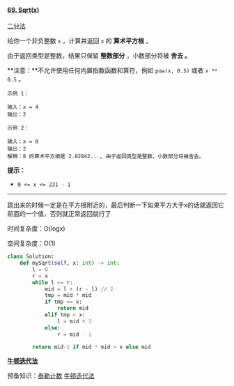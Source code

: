 #### [69. Sqrt(x)](https://leetcode-cn.com/problems/sqrtx/)

[二分法](https://leetcode-cn.com/problems/sqrtx/solution/x-de-ping-fang-gen-by-leetcode-solution/)



给你一个非负整数 `x` ，计算并返回 `x` 的 **算术平方根** 。

由于返回类型是整数，结果只保留 **整数部分** ，小数部分将被 **舍去 。**

**注意：**不允许使用任何内置指数函数和算符，例如 `pow(x, 0.5)` 或者 `x ** 0.5` 。

```
示例 1：

输入：x = 4
输出：2

示例 2：

输入：x = 8
输出：2
解释：8 的算术平方根是 2.82842..., 由于返回类型是整数，小数部分将被舍去。
```

**提示：**

- `0 <= x <= 231 - 1`

---

跳出来的时候一定是在平方根附近的，最后判断一下如果平方大于x的话就返回它前面的一个值，否则就正常返回就行了

时间复杂度：O(logx)

空间复杂度：O(1)

```python
class Solution:
    def mySqrt(self, x: int) -> int:
        l = 0
        r = x
        while l <= r:
            mid = l + (r - l) // 2
            tmp = mid * mid
            if tmp == x:
                return mid
            elif tmp < x:
                l = mid + 1
            else:
                r = mid - 1

        return mid-1 if mid * mid > x else mid
```

**[牛顿迭代法](https://leetcode-cn.com/problems/sqrtx/solution/x-de-ping-fang-gen-by-leetcode-solution/)**

预备知识：[泰勒计数](https://zh.wikipedia.org/wiki/%E6%B3%B0%E5%8B%92%E7%BA%A7%E6%95%B0) [牛顿迭代法](https://baike.baidu.com/item/%E7%89%9B%E9%A1%BF%E8%BF%AD%E4%BB%A3%E6%B3%95)

